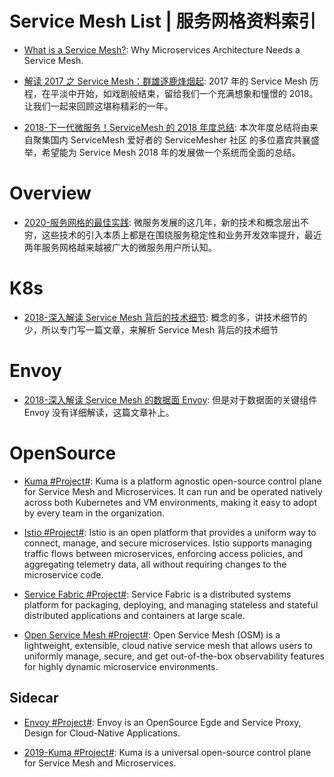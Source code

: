 # Service Mesh List | 服务网格资料索引

- [What is a Service Mesh?](https://avinetworks.com/what-are-microservices-and-containers/): Why Microservices Architecture Needs a Service Mesh.

- [解读 2017 之 Service Mesh：群雄逐鹿烽烟起](https://mp.weixin.qq.com/s/ur3PmLZ6VjP5L5FatIYYmg): 2017 年的 Service Mesh 历程，在平淡中开始，如戏剧般结束，留给我们一个充满想象和憧憬的 2018。让我们一起来回顾这堪称精彩的一年。

- [2018-下一代微服务！ServiceMesh 的 2018 年度总结](https://mp.weixin.qq.com/s/5j-1B5U8q2kE7f_DvPrBaw): 本次年度总结将由来自聚集国内 ServiceMesh 爱好者的 ServiceMesher 社区 的多位嘉宾共襄盛举，希望能为 Service Mesh 2018 年的发展做一个系统而全面的总结。

# Overview

- [2020-服务网格的最佳实践](https://xie.infoq.cn/article/a45f21af564c3ceb83af2ee0a): 微服务发展的这几年，新的技术和概念层出不穷，这些技术的引入本质上都是在围绕服务稳定性和业务开发效率提升，最近两年服务网格越来越被广大的微服务用户所认知。

# K8s

- [2018-深入解读 Service Mesh 背后的技术细节](https://mp.weixin.qq.com/s/GJLS4PQEeu4bV898rNv5jg): 概念的多，讲技术细节的少，所以专门写一篇文章，来解析 Service Mesh 背后的技术细节

# Envoy

- [2018-深入解读 Service Mesh 的数据面 Envoy](https://mp.weixin.qq.com/s/LDVwqOHUISulXNppClmduA): 但是对于数据面的关键组件 Envoy 没有详细解读，这篇文章补上。

# OpenSource

- [Kuma #Project#](https://kuma.io/docs/0.4.0/overview/what-is-kuma/): Kuma is a platform agnostic open-source control plane for Service Mesh and Microservices. It can run and be operated natively across both Kubernetes and VM environments, making it easy to adopt by every team in the organization.

- [Istio #Project#](https://istio.io/about/intro.html): Istio is an open platform that provides a uniform way to connect, manage, and secure microservices. Istio supports managing traffic flows between microservices, enforcing access policies, and aggregating telemetry data, all without requiring changes to the microservice code.

- [Service Fabric #Project#](https://github.com/Microsoft/service-fabric): Service Fabric is a distributed systems platform for packaging, deploying, and managing stateless and stateful distributed applications and containers at large scale.

- [Open Service Mesh #Project#](https://github.com/openservicemesh/osm): Open Service Mesh (OSM) is a lightweight, extensible, cloud native service mesh that allows users to uniformly manage, secure, and get out-of-the-box observability features for highly dynamic microservice environments.

## Sidecar

- [Envoy #Project#](https://www.envoyproxy.io/): Envoy is an OpenSource Egde and Service Proxy, Design for Cloud-Native Applications.

- [2019-Kuma #Project#](https://kuma.io/docs/0.1.0/#what-is-kuma): Kuma is a universal open-source control plane for Service Mesh and Microservices.
